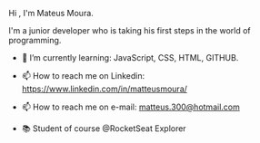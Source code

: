 Hi , I'm Mateus Moura.

I'm a junior developer who is taking his first steps in the world of programming.

- 🌱 I’m currently learning: JavaScript, CSS, HTML, GITHUB.

- 📫 How to reach me on Linkedin: https://www.linkedin.com/in/matteusmoura/
- 📫 How to reach me on e-mail: matteus.300@hotmail.com
- 📚 Student of course @RocketSeat Explorer 
